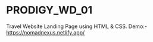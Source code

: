 # PRODIGY_WD_01

Travel Website Landing Page using HTML & CSS.
Demo:- https://nomadnexus.netlify.app/
